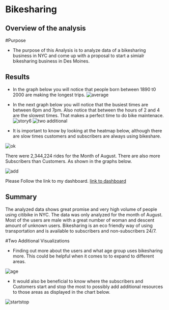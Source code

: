 # Bikesharing

## Overview of the analysis
#Purpose
- The purpose of this Analysis is to analyze data of a bikesharing business in NYC and come up with a proposal to start a simialr bikesharing business in Des Moines.

## Results
- In the graph below you will notice that people born between 1890 t0 2000 are making the longest trips.
![average](https://user-images.githubusercontent.com/96032255/163634784-f3c05e79-f805-43c8-91e2-ac0b10d34854.PNG)

- In the next graph below you will notice that the busiest times are between 6pm and 7pm. Also notice that between the hours of 2 and 4 are the slowest times. That makes a perfect time to do bike maintenace.
![story6](https://user-images.githubusercontent.com/96032255/163635156-ba739e79-1436-45ff-a4f3-16255921e0b4.PNG)
![two additional](https://user-images.githubusercontent.com/96032255/163648651-116b53e5-1288-4b1e-abcf-6b1c4a377c21.PNG)


- It is important to know by looking at the heatmap below, although there are slow times customers and subscribers are always using bikeshare.

![ok](https://user-images.githubusercontent.com/96032255/163635730-37294aa5-2d5a-42ff-b64d-947db70c5efd.PNG)

There were 2,344,224 rides for the Month of August. There are also more Subscribers than Customers. As shown in the graphs below. 

![add](https://user-images.githubusercontent.com/96032255/163649095-7ba2f3b8-4cb2-41cf-b30b-d16c463946c8.PNG)

Please Follow the link to my dashboard.
[link to dashboard](https://public.tableau.com/app/profile/kree.hembrick/viz/Bikesharing_16500565387620/TheOVerallPicture?publish=yes)

## Summary
The analyzed data shows great promise and very high volume of people using citibike in NYC. The data was only analyzed for the month of August. Most of the users are male with a great number of woman and descent amount of unknown users. Bikesharing is an eco friendly way of using transportation and is available to subscribers and non-subscribers 24/7.

#Two Additional Visualizations
- Finding out more about the users and what age group uses bikesharing more. This could be helpful when it comes to to expand to different areas.

![age](https://user-images.githubusercontent.com/96032255/163643376-0eb31c96-30fc-449c-be41-f5520eb7e11a.PNG)

- It would also be beneficial to know where the subscribers and Customers start and stop the most to possibly add additional resources to those areas as displayed in the chart below.

![startstop](https://user-images.githubusercontent.com/96032255/163648479-343685cd-064f-4d50-9974-eaae78e0da9e.PNG)
